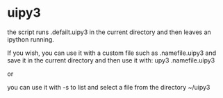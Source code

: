 # uipy3

the script runs .defailt.uipy3 in the current directory and then leaves an ipython running.

If you wish, you can use it with a custom file such as .namefile.uipy3 and save it in the current directory and then use it with:
upy3 .namefile.uipy3

or

you can use it with -s to list and select a file from the directory ~/uipy3
